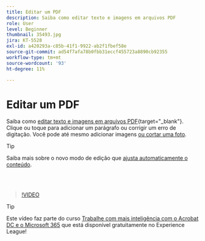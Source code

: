 ```yaml
---
title: Editar um PDF
description: Saiba como editar texto e imagens em arquivos PDF
role: User
level: Beginner
thumbnail: 35493.jpg
jira: KT-5528
exl-id: a420293a-c85b-41f1-9922-ab2f1fbef58e
source-git-commit: ad54f7afa78b0fbb31eccf455723a8890cb92355
workflow-type: tm+mt
source-wordcount: '93'
ht-degree: 11%

---
```


# Editar um PDF

Saiba como [editar texto e imagens em arquivos PDF](https://www.adobe.com/br/acrobat/online/pdf-editor.html){target="_blank"}. Clique ou toque para adicionar um parágrafo ou corrigir um erro de digitação. Você pode até mesmo adicionar imagens [ou cortar uma foto](https://www.adobe.com/acrobat/online/crop-pdf.html).

>[!TIP]
>
>Saiba mais sobre o novo modo de edição que [ajusta automaticamente o conteúdo](auto-adjust-layout.md).

<br> 

>[!VIDEO](https://video.tv.adobe.com/v/35493?quality=12&learn=on&hidetitle=true)

>[!TIP]
>
>Este vídeo faz parte do curso [Trabalhe com mais inteligência com o Acrobat DC e o Microsoft 365](https://experienceleague.adobe.com/?recommended=Acrobat-U-1-2021.microsoft365) que está disponível gratuitamente no Experience League!
